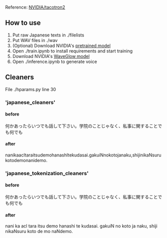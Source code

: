 Reference: [NVIDIA/tacotron2](https://github.com/NVIDIA/tacotron2)

## How to use
1. Put raw Japanese texts in ./filelists
2. Put WAV files in ./wav
3. (Optional) Download NVIDIA's [pretrained model](https://drive.google.com/file/d/1c5ZTuT7J08wLUoVZ2KkUs_VdZuJ86ZqA/view?usp=sharing)
4. Open ./train.ipynb to install requirements and start training
5. Download NVIDIA's [WaveGlow model](https://drive.google.com/open?id=1rpK8CzAAirq9sWZhe9nlfvxMF1dRgFbF)
6. Open ./inference.ipynb to generate voice

## Cleaners
File ./hparams.py line 30
### 'japanese_cleaners'
#### before
何かあったらいつでも話して下さい。学院のことじゃなく、私事に関することでも何でも
#### after
nanikaacltaraitsudemohanashItekudasai.gakuiNnokotojanaku,shijinikaNsurukotodemonanidemo.
### 'japanese_tokenization_cleaners'
#### before
何かあったらいつでも話して下さい。学院のことじゃなく、私事に関することでも何でも
#### after
nani ka acl tara itsu demo hanashi te kudasai. gakuiN no koto ja naku, shiji nikaNsuru koto de mo naNdemo.

